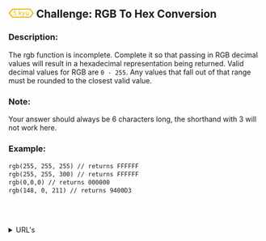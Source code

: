 <h2>
  <picture>
  <img alt="[5 kyu]" src="https://github.com/rudy-rojas/codewars-challenges/blob/main/images/kyu/5.svg?raw=true" width="50" />
  </picture> Challenge: RGB To Hex Conversion
</h2>

### Description:
The rgb function is incomplete. Complete it so that passing in RGB decimal values will result in a hexadecimal representation being returned. Valid decimal values for RGB are `0 - 255`. Any values that fall out of that range must be rounded to the closest valid value.

### Note: 
Your answer should always be 6 characters long, the shorthand with 3 will not work here.



### Example:
```
rgb(255, 255, 255) // returns FFFFFF
rgb(255, 255, 300) // returns FFFFFF
rgb(0,0,0) // returns 000000
rgb(148, 0, 211) // returns 9400D3
```

<br /><br />

<details>
  <summary>URL's</summary>
    <ol>
      <li>
        <a href="https://www.codewars.com/kata/513e08acc600c94f01000001/train/javascript">Problem statement</a>
      </li>
      <li>
        <a href="https://www.codewars.com/kata/513e08acc600c94f01000001/solutions">Other Solutions</a>
      </li>
    </ol>
</details>